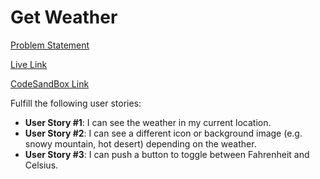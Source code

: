 # Get Weather

[Problem Statement](https://learn.freecodecamp.org/coding-interview-prep/take-home-projects/show-the-local-weather/)

[Live Link](https://xz3jqnj25p.codesandbox.io/)

[CodeSandBox Link](https://codesandbox.io/s/xz3jqnj25p)

Fulfill the following user stories:

* **User Story #1**: I can see the weather in my current location.
* **User Story #2**: I can see a different icon or background image (e.g. snowy mountain, hot desert) depending on the weather.
* **User Story #3**: I can push a button to toggle between Fahrenheit and Celsius.
